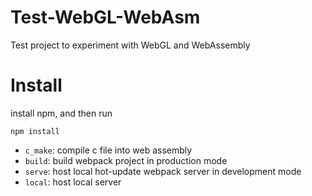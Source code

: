 # Test-WebGL-WebAsm
Test project to experiment with WebGL and WebAssembly

# Install

install npm, and then run
```
npm install
```
- `c_make`: compile c file into web assembly
- `build`: build webpack project in production mode
- `serve`: host local hot-update webpack server in development mode
- `local`: host local server